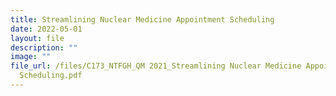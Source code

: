 ```yaml
---
title: Streamlining Nuclear Medicine Appointment Scheduling
date: 2022-05-01
layout: file
description: ""
image: ""
file_url: /files/C173_NTFGH_QM 2021_Streamlining Nuclear Medicine Appointment
  Scheduling.pdf
---
```

